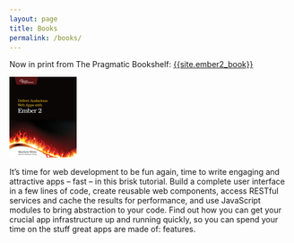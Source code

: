 ```yaml
---
layout: page
title: Books
permalink: /books/
---
```


Now in print from The Pragmatic Bookshelf:
[{{site.ember2_book}}]({{site.ember2_book_link}})

[![Deliver Audacious Web Apps with Ember 2](/images/mwjsember_largecover.jpg)]({{site.ember2_book_link}})

It’s time for web development to be fun again, time to write engaging and attractive apps – fast – in this brisk tutorial. Build a complete user interface in a few lines of code, create reusable web components, access RESTful services and cache the results for performance, and use JavaScript modules to bring abstraction to your code. Find out how you can get your crucial app infrastructure up and running quickly, so you can spend your time on the stuff great apps are made of: features.
